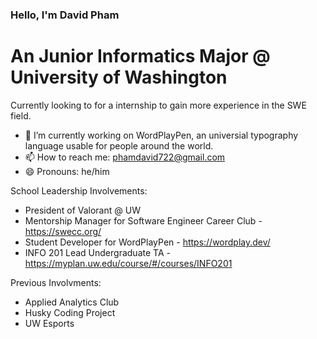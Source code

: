 ### Hello, I'm David Pham
# An Junior Informatics Major @ University of Washington
Currently looking to for a internship to gain more experience in the SWE field.

- 🔭 I’m currently working on WordPlayPen, an universial typography language usable for people around the world. 
- 📫 How to reach me: phamdavid722@gmail.com
- 😄 Pronouns: he/him


School Leadership Involvements: 
- President of Valorant @ UW
- Mentorship Manager for Software Engineer Career Club - https://swecc.org/
- Student Developer for WordPlayPen - https://wordplay.dev/
- INFO 201 Lead Undergraduate TA - https://myplan.uw.edu/course/#/courses/INFO201

Previous Involvments:
- Applied Analytics Club
- Husky Coding Project
- UW Esports
